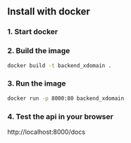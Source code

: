 ## Install with docker

### 1. Start docker

### 2. Build the image

```bash
docker build -t backend_xdomain .
```

### 3. Run the image

```bash
docker run -p 8000:80 backend_xdomain
```

### 4. Test the api in your browser

http://localhost:8000/docs